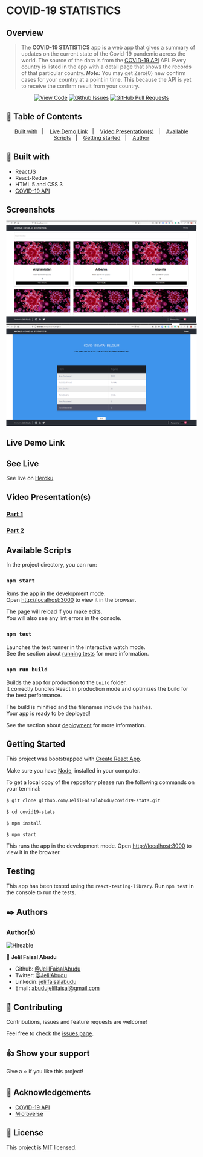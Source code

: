 # COVID-19 STATISTICS

## Overview

>The **COVID-19 STATISTICS** app is a web app that gives a summary of updates on the current state of the Covid-19 pandemic across the world. The source of the data is from the [COVID-19 API](https://api.covid19api.com/summary) API. Every country is listed in the app with a detail page that shows the records of that particular country.
>***Note:*** You may get Zero(0) new confirm cases for your country at a point in time. This because the API is yet to receive the confirm result from your country.
> 
<div align="center">

[![View Code](https://img.shields.io/badge/View%20-Code-green)](https://github.com/JelilFaisalAbudu/covid19-stats)
[![Github Issues](https://img.shields.io/badge/GitHub-Issues-orange)](https://github.com/JelilFaisalAbudu/covid19-stats/issues)
[![GitHub Pull Requests](https://img.shields.io/badge/GitHub-Pull%20Requests-blue)](https://github.com/JelilFaisalAbudu/covid19-stats/pulls)

</div>

## 📝 Table of Contents

<p align="center">
<a href="#with">Built with</a>&nbsp;&nbsp;&nbsp;|&nbsp;&nbsp;&nbsp;
<a href="#live-demo">Live Demo Link</a>&nbsp;&nbsp;&nbsp;|&nbsp;&nbsp;&nbsp;
<a href="#video-presentations">Video Presentation(s)</a>&nbsp;&nbsp;&nbsp;|&nbsp;&nbsp;&nbsp;
<a href="#available-scripts">Available Scripts</a>&nbsp;&nbsp;&nbsp;|&nbsp;&nbsp;&nbsp;
<a href="#gs">Getting started</a>&nbsp;&nbsp;&nbsp;|&nbsp;&nbsp;&nbsp;
<a href="#author">Author</a>
</p>

## 🔧 Built with<a name = "with"></a>
- ReactJS
- React-Redux
- HTML 5 and CSS 3
- [COVID-19 API](https://api.covid19api.com)

## Screenshots

![screenshot](src/images/covid-19-countrylist-screenshot.png)
![screenshot](src/images/covid-19-stat-country-details.png)

## Live Demo Link <a name = "live-demo"></a>

## See Live
See live on [Heroku](https://worldcovid19statistics.herokuapp.com/)

## Video Presentation(s) <a name = "video-presentations">

### [Part 1](https://www.loom.com/share/c4a39d6933be406fa64d14083ba1f56d)
### [Part 2](https://www.loom.com/share/a15bbdf22dff47c79787ece2d86e22cf)
## Available Scripts <a name= "available-scripts"></a>

In the project directory, you can run:

### `npm start`

Runs the app in the development mode.\
Open [http://localhost:3000](http://localhost:3000) to view it in the browser.

The page will reload if you make edits.\
You will also see any lint errors in the console.

### `npm test`

Launches the test runner in the interactive watch mode.\
See the section about [running tests](https://facebook.github.io/create-react-app/docs/running-tests) for more information.

### `npm run build`

Builds the app for production to the `build` folder.\
It correctly bundles React in production mode and optimizes the build for the best performance.

The build is minified and the filenames include the hashes.\
Your app is ready to be deployed!

See the section about [deployment](https://facebook.github.io/create-react-app/docs/deployment) for more information.

## Getting Started <a name = "gs"></a>
This project was bootstrapped with [Create React App](https://github.com/facebook/create-react-app).

Make sure you have [Node](https://nodejs.org/en/), installed in your computer.

To get a local copy of the repository please run the following commands on your terminal:

```
$ git clone github.com/JelilFaisalAbudu/covid19-stats.git
```
```
$ cd covid19-stats
```

```
$ npm install
```
```
$ npm start
```

This runs the app in the development mode.
Open [http://localhost:3000](http://localhost:3000) to view it in the browser.

## Testing
This app has been tested using the ```react-testing-library```.
Run ```npm test``` in the console to run the tests.

## ✒️  Authors <a name = "author"></a>

### Author(s)

![Hireable](https://img.shields.io/badge/HIREABLE-YES-yellowgreen&?style=for-the-badge)

👤 **Jelil Faisal Abudu**

- Github: [@JelilFaisalAbudu](https://github.com/JelilFaisalAbudu)
- Twitter: [@JelilAbudu](https://twitter.com/jelilabudu)
- Linkedin: [jelilfaisalabudu](https://linkedin.com/in/jelilfaisalabudu)
- Email: [abudujelilfaisal@gmail.com](mailto:abudujelilfaisal@gmail.com)

## 🤝 Contributing

Contributions, issues and feature requests are welcome!

Feel free to check the [issues page](https://github.com/praz99/react-capstone/issues).


## 👍 Show your support

Give a ⭐️ if you like this project!

## :clap: Acknowledgements
- [COVID-19 API](https://api.covid19api.com/)
- [Microverse](https://www.microverse.org/)

## 📝 License

This project is [MIT](./LICENSE) licensed.
